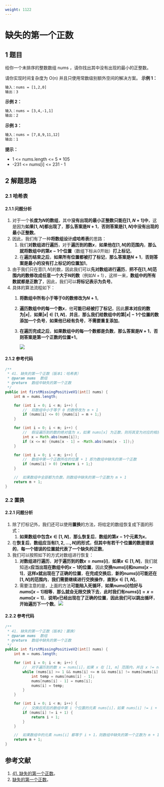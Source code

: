 ```yaml
---
weight: 1122
---
```


# 缺失的第一个正数

## 1 题目

给你一个未排序的整数数组 nums ，请你找出其中没有出现的最小的正整数。

请你实现时间复杂度为 O(n) 并且只使用常数级别额外空间的解决方案。
**示例 1：**

```txt
输入：nums = [1,2,0]
输出：3
```

**示例 2：**

```txt
输入：nums = [3,4,-1,1]
输出：2
```

**示例 3：**

```txt
输入：nums = [7,8,9,11,12]
输出：1
```

**提示：**

* 1 <= nums.length <= 5 * 105
* -231 <= nums[i] <= 231 - 1

## 2 解题思路

### 2.1 哈希表

#### 2.1.1 问题分析

1. 对于一个**长度为$N$的数组**，其中**没有出现的最小正整数只能在$[1, N + 1]$中**，这是因为**如果$[1, N]$都出现了**，**那么答案是$N + 1$**，**否则答案是$[1, N]$中没有出现的最小正整数**。
2. 因此，我们有了一种**将数组设计成哈希表**的思路：
   1. 我们**对数组进行遍历**，对于**遍历到的数$x$**，**如果他在$[1, N]$的范围内**，**那么就将数组中的第$x - 1$个位置**（数组下标从0开始）**打上标记**。
   2. 在**遍历结束之后**，**如果所有位置都被打了标记**，**那么答案是$N + 1$**，**否则答案是最小的没有打上标记的位置加1**。
3. 由于我们只在意$[1, N]$的数，因此我们可以**先对数组进行遍历**，**把不在$[1, N]$范围内的数修改成任意一个大于$N$的数**（例如$N + 1$），这样一来，**数组中的所有数就都是正数了**，因此，我们可以**将标记表示为负号**。
4. 具体的算法流程如下：
   1. **将数组中所有小于等于0的数修改为$N + 1$**。
   2. **遍历数组中的每一个数$x$**，他**可能已经被打了标记**，因此**原本对应的数为$|x|$**，**如果$|x| \in [1, N]$**，**并且**，**那么我们给数组中的第$|x| - 1$个位置的数添加一个负号**，**如果他已经有负号**，**不需要重复添加**。
   3. **在遍历完成之后**，**如果数组中的每一个数都是负数**，**那么答案是$N + 1$**，**否则答案是第一个正数的位置$+ 1$**。

      ![](../../../media/202108/2021-08-15_214948.png)

#### 2.1.2 参考代码

```java
/**
 * 41. 缺失的第一个正数（版本1：哈希表）
 * @param nums  数组
 * @return  数组中缺失的第一个正数
 */
public int firstMissingPositiveV1(int[] nums) {
    int m = nums.length;

    for (int i = 0; i < m; i++) {
        //  将数组中小于等于 0 的数修改为 m + 1
        if (nums[i] <= 0) {nums[i] = m + 1;}
    }

    for (int i = 0; i < m; i++) {
        //  假设遍历到的数的绝对值为 x，如果 nums[x] 为正数，则将其变为对应的相反数
        int x = Math.abs(nums[i]);
        if (x <= m) {nums[x - 1] = -Math.abs(nums[x - 1]);}
    }

    for (int i = 0; i < m; i++) {
        //  数组中第一个正数所在的位置 + 1 即为数组中缺失的第一个正数
        if (nums[i] > 0) {return i + 1;}
    }

    //  如果数组中全部都为负数，则数组中缺失的第一个正数为 m + 1
    return m + 1;
}
```

### 2.2 置换

#### 2.2.1 问题分析

1. 除了打标记外，我们还可以使用**置换**的方法，将给定的数组恢复成下面的形式：
   1. **如果数组中包含$x \in [1, N]$**，**那么恢复后**，**数组的第$x - 1$个元素为$x$**。
2. 在**恢复后**，**数组应当有$[1, 2,...,N]$的形式**，**但其中有若干个位置的数是错误的**，**每一个错误的位置就代表了一个缺失的正数**。
3. 我们可以按照如下的方式对数组进行恢复：
   1. **对数组进行遍历**，**对于遍历到的数$x = nums[i]$**，**如果$x \in [1, N]$**，我们就知道$x$**应当出现在数组中的$x - 1$的位置**，因此**交换$nums[i]$和$nums[x - 1]$**，**这样$x$就出现在了正确的位置**，**在完成交换后**，**新的$nums[i]$可能还在$[1, N]$的范围内**，**我们需要继续进行交换操作**，**直到$x \in [1, N]$**。
   2. 需要注意的是，上面的方法**可能陷入死循环**，**如果$nums[i]$恰好与$nums[x - 1]$相等**，**那么就会无限交换下去**，**此时我们有$nums[i] = x = nums[x - 1]$**，**说明$x$已经出现在了正确的位置**，**因此我们可以跳出循环**，**开始遍历下一个数**。![](../../../media/202108/41-缺失的第一个正数_1629036188.gif)

#### 2.2.2 参考代码

```java
/**
 * 41. 缺失的第一个正数（版本2：置换）
 * @param nums  数组
 * @return  数组中缺失的第一个正数
 */
public int firstMissingPositiveV2(int[] nums) {
    int m = nums.length;

    for (int i = 0; i < m; i++) {
        //  对于遍历到的数 x = nums[i]，如果 x 在 [1, m] 范围内，并且 x != nums[x - 1] （防止发生死循环），则交换 nums[i] 与 nums[x - 1]，如果交换后新的 nums[i] 还在 [1, m] 范围内，则继续执行交换操作，知道 x 不在 [1, m] 范围内
        while (nums[i] >= 1 && nums[i] <= m && nums[i] != nums[nums[i] - 1]) {
            int temp = nums[nums[i] - 1];
            nums[nums[i] - 1] = nums[i];
            nums[i] = temp;
        }
    }

    for (int i = 0; i < m; i++) {
        //  交换后完后的数组中第 i 个位置的元素 nums[i]，如果 nums[i] != i + 1，则该元素所在的下一个位置 i + 1 即为数组中缺失的第一个正数
        if (nums[i] != i + 1) {
            return i + 1;
        }
    }

    //  如果数组中的元素 nums[i] 都等于 i + 1，则数组中缺失的第一个正数为 m + 1
    return m + 1;
}
```

## 参考文献

1. [41. 缺失的第一个正数](https://leetcode-cn.com/problems/first-missing-positive)。
2. [缺失的第一个正数](https://leetcode-cn.com/problems/first-missing-positive/solution/que-shi-de-di-yi-ge-zheng-shu-by-leetcode-solution)。
